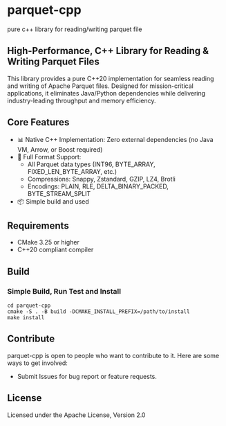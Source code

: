 # parquet-cpp
pure c++ library for reading/writing parquet file



## High-Performance, C++ Library for Reading & Writing Parquet Files

This library provides a pure C++20 implementation for seamless reading and writing of Apache Parquet files. Designed for mission-critical applications, it eliminates Java/Python dependencies while delivering industry-leading throughput and memory efficiency.

## Core Features
 - 📊 Native C++ Implementation: Zero external dependencies (no Java VM, Arrow, or Boost required)
 - 🔧 Full Format Support:  
    - All Parquet data types (INT96, BYTE_ARRAY, FIXED_LEN_BYTE_ARRAY, etc.)
    - Compressions: Snappy, Zstandard, GZIP, LZ4, Brotli
    - Encodings: PLAIN, RLE, DELTA_BINARY_PACKED, BYTE_STREAM_SPLIT
 - 📦 Simple build and used

## Requirements

- CMake 3.25 or higher
- C++20 compliant compiler

## Build

### Simple Build, Run Test and Install 
```
cd parquet-cpp
cmake -S . -B build -DCMAKE_INSTALL_PREFIX=/path/to/install
make install
```

## Contribute
parquet-cpp is open to people who want to contribute to it. Here are some ways to get involved:

- Submit Issues for bug report or feature requests.

## License
Licensed under the Apache License, Version 2.0

